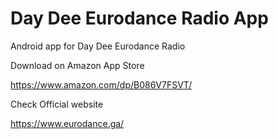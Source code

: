 # Day Dee Eurodance Radio App
Android app for Day Dee Eurodance Radio

Download on Amazon App Store

https://www.amazon.com/dp/B086V7FSVT/

Check Official website

https://www.eurodance.ga/
